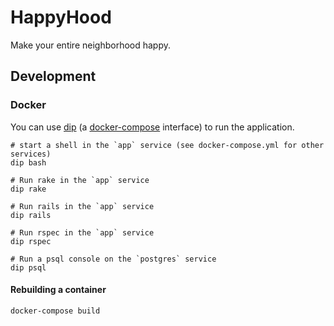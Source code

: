 # HappyHood

Make your entire neighborhood happy.

## Development

### Docker

You can use [dip](https://github.com/bibendi/dip) (a [docker-compose](https://docs.docker.com/compose/compose-file/) interface) to run the application.

```shell
# start a shell in the `app` service (see docker-compose.yml for other services)
dip bash

# Run rake in the `app` service
dip rake

# Run rails in the `app` service
dip rails

# Run rspec in the `app` service
dip rspec

# Run a psql console on the `postgres` service
dip psql
```

#### Rebuilding a container

```shell
docker-compose build
```
